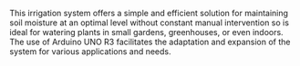 This irrigation system offers a simple and efficient solution for maintaining soil moisture at an optimal level without constant manual intervention so is ideal for watering plants in small gardens, greenhouses, or even indoors. The use of Arduino UNO R3 facilitates the adaptation and expansion of the system for various applications and needs.
